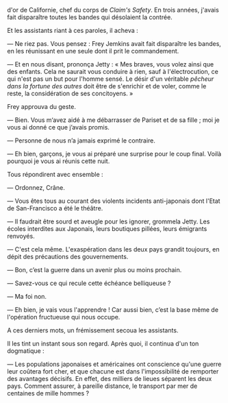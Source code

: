 d'or de Californie, chef du corps de _Claim's Safety_. En trois années, j'avais fait disparaître toutes les bandes qui désolaient la contrée.

Et les assistants riant à ces paroles, il acheva :

— Ne riez pas. Vous pensez : Frey Jemkins avait fait disparaître les bandes, en les réunissant en une seule dont il prit le commandement.

— Et en nous disant, prononça Jetty : « Mes braves, vous volez ainsi que des enfants. Cela ne saurait vous conduire à rien, sauf à l'électrocution, ce
qui n'est pas un but pour l'homme sensé. Le désir d'un véritable _pêcheur
dans la fortune des autres_ doit être de s'enrichir et de voler, comme le reste, la considération de ses concitoyens. »

Frey approuva du geste.

— Bien. Vous m‘avez aidé à me débarrasser de Pariset et de sa fille ; moi
je vous ai donné ce que j’avais promis.

— Personne de nous n’a jamais exprimé le contraire.

— Eh bien, garçons, je vous ai préparé une surprise pour le coup final.
Voilà pourquoi je vous ai réunis cette nuit.

Tous répondirent avec ensemble :

— Ordonnez, Crâne.

— Vous êtes tous au courant des violents incidents anti-japonais dont l'Etat de San-Francisco a été le théâtre.

— Il faudrait être sourd et aveugle pour les ignorer, grommela Jetty. Les
écoles interdites aux Japonais, leurs boutiques pillées, leurs émigrants renvoyés.

— C'est cela même. L'exaspération dans les deux pays grandit toujours, en dépit des précautions des gouvernements.

— Bon, c’est la guerre dans un avenir plus ou moins prochain.

— Savez-vous ce qui recule cette échéance belliqueuse ?

— Ma foi non.

— Eh bien, je vais vous l'apprendre ! Car aussi bien, c’est la base même de
l'opération fructueuse qui nous occupe.

A ces derniers mots, un frémissement secoua les assistants.

Il les tint un instant sous son regard. Après quoi, il continua d'un ton
dogmatique :

— Les populations japonaises et américaines ont conscience qu'une guerre
leur coûtera fort cher, et que chacune est dans l'impossibilité de remporter
des avantages décisifs. En effet, des milliers de lieues séparent les deux
pays. Comment assurer, à pareille distance, le transport par mer de centaines de mille hommes ?
